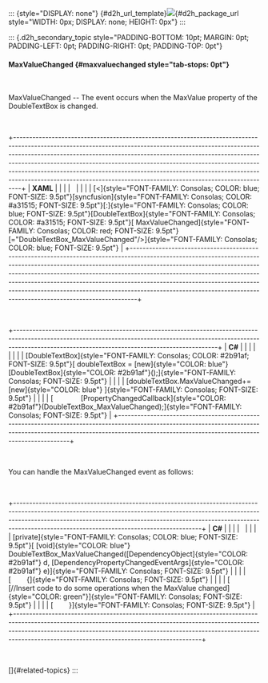 ::: {style="DISPLAY: none"}
[](ms-xhelp:///?Id=d2h_url_template){#d2h_url_template}![](!package_url!){#d2h_package_url style="WIDTH: 0px; DISPLAY: none; HEIGHT: 0px"}
:::

::: {.d2h_secondary_topic style="PADDING-BOTTOM: 10pt; MARGIN: 0pt; PADDING-LEFT: 0pt; PADDING-RIGHT: 0pt; PADDING-TOP: 0pt"}
#### MaxValueChanged {#maxvaluechanged style="tab-stops: 0pt"}

 

MaxValueChanged -- The event occurs when the MaxValue property of the DoubleTextBox is changed.

 

+--------------------------------------------------------------------------------------------------------------------------------------------------------------------------------------------------------------------------------------------------------------------------------------------------------------------------------------------------------------------------------------------------------------------------------------------------------------------------------------+
| **XAML**                                                                                                                                                                                                                                                                                                                                                                                                                                                                             |
|                                                                                                                                                                                                                                                                                                                                                                                                                                                                                      |
|                                                                                                                                                                                                                                                                                                                                                                                                                                                                                      |
|                                                                                                                                                                                                                                                                                                                                                                                                                                                                                      |
| [\<]{style="FONT-FAMILY: Consolas; COLOR: blue; FONT-SIZE: 9.5pt"}[syncfusion]{style="FONT-FAMILY: Consolas; COLOR: #a31515; FONT-SIZE: 9.5pt"}[:]{style="FONT-FAMILY: Consolas; COLOR: blue; FONT-SIZE: 9.5pt"}[DoubleTextBox]{style="FONT-FAMILY: Consolas; COLOR: #a31515; FONT-SIZE: 9.5pt"}[ MaxValueChanged]{style="FONT-FAMILY: Consolas; COLOR: red; FONT-SIZE: 9.5pt"}[=\"DoubleTextBox_MaxValueChanged\"/\>]{style="FONT-FAMILY: Consolas; COLOR: blue; FONT-SIZE: 9.5pt"} |
+--------------------------------------------------------------------------------------------------------------------------------------------------------------------------------------------------------------------------------------------------------------------------------------------------------------------------------------------------------------------------------------------------------------------------------------------------------------------------------------+

 

+---------------------------------------------------------------------------------------------------------------------------------------------------------------------------------------------------------------------------+
| **C#**                                                                                                                                                                                                                    |
|                                                                                                                                                                                                                           |
|                                                                                                                                                                                                                           |
|                                                                                                                                                                                                                           |
| [DoubleTextBox]{style="FONT-FAMILY: Consolas; COLOR: #2b91af; FONT-SIZE: 9.5pt"}[ doubleTextBox = [new]{style="COLOR: blue"} [DoubleTextBox]{style="COLOR: #2b91af"}();]{style="FONT-FAMILY: Consolas; FONT-SIZE: 9.5pt"} |
|                                                                                                                                                                                                                           |
| [doubleTextBox.MaxValueChanged+=[new]{style="COLOR: blue"} ]{style="FONT-FAMILY: Consolas; FONT-SIZE: 9.5pt"}                                                                                                             |
|                                                                                                                                                                                                                           |
| [              [PropertyChangedCallback]{style="COLOR: #2b91af"}(DoubleTextBox_MaxValueChanged);]{style="FONT-FAMILY: Consolas; FONT-SIZE: 9.5pt"}                                                                        |
+---------------------------------------------------------------------------------------------------------------------------------------------------------------------------------------------------------------------------+

 

You can handle the MaxValueChanged event as follows:

 

+----------------------------------------------------------------------------------------------------------------------------------------------------------------------------------------------------------------------------------------------------------------------------------------------------+
| **C#**                                                                                                                                                                                                                                                                                             |
|                                                                                                                                                                                                                                                                                                    |
|                                                                                                                                                                                                                                                                                                    |
|                                                                                                                                                                                                                                                                                                    |
| [private]{style="FONT-FAMILY: Consolas; COLOR: blue; FONT-SIZE: 9.5pt"}[ [void]{style="COLOR: blue"} DoubleTextBox_MaxValueChanged([DependencyObject]{style="COLOR: #2b91af"} d, [DependencyPropertyChangedEventArgs]{style="COLOR: #2b91af"} e)]{style="FONT-FAMILY: Consolas; FONT-SIZE: 9.5pt"} |
|                                                                                                                                                                                                                                                                                                    |
| [        {]{style="FONT-FAMILY: Consolas; FONT-SIZE: 9.5pt"}                                                                                                                                                                                                                                       |
|                                                                                                                                                                                                                                                                                                    |
| [            [//Insert code to do some operations when the MaxValue changed]{style="COLOR: green"}]{style="FONT-FAMILY: Consolas; FONT-SIZE: 9.5pt"}                                                                                                                                               |
|                                                                                                                                                                                                                                                                                                    |
| [        }]{style="FONT-FAMILY: Consolas; FONT-SIZE: 9.5pt"}                                                                                                                                                                                                                                       |
+----------------------------------------------------------------------------------------------------------------------------------------------------------------------------------------------------------------------------------------------------------------------------------------------------+

 

[]{#related-topics}
:::
